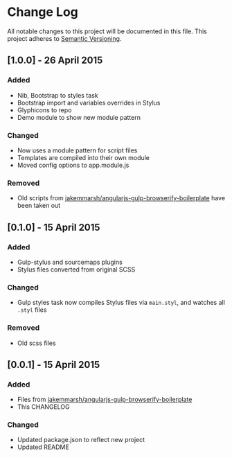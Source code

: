 # Change Log
All notable changes to this project will be documented in this file. This project adheres to [Semantic Versioning](http://semver.org/).

## [1.0.0] - 26 April 2015
### Added
- Nib, Bootstrap to styles task
- Bootstrap import and variables overrides in Stylus
- Glyphicons to repo
- Demo module to show new module pattern

### Changed
- Now uses a module pattern for script files
- Templates are compiled into their own module
- Moved config options to app.module.js

### Removed
- Old scripts from [jakemmarsh/angularjs-gulp-browserify-boilerplate](https://github.com/jakemmarsh/angularjs-gulp-browserify-boilerplate) have been taken out

## [0.1.0] - 15 April 2015
### Added
- Gulp-stylus and sourcemaps plugins
- Stylus files converted from original SCSS

### Changed
- Gulp styles task now compiles Stylus files via `main.styl`, and watches all `.styl` files

### Removed
- Old scss files

## [0.0.1] - 15 April 2015
### Added
- Files from [jakemmarsh/angularjs-gulp-browserify-boilerplate](https://github.com/jakemmarsh/angularjs-gulp-browserify-boilerplate)
- This CHANGELOG

### Changed
- Updated package.json to reflect new project
- Updated README
